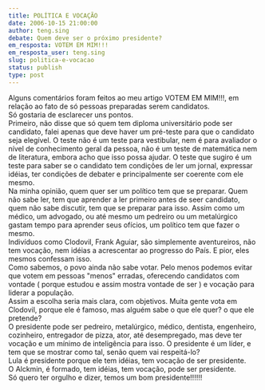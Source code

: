 ```yaml
---
title: POLÍTICA E VOCAÇÃO
date: 2006-10-15 21:00:00
author: teng.sing
debate: Quem deve ser o próximo presidente?
em_resposta: VOTEM EM MIM!!!
em_resposta_user: teng.sing
slug: politica-e-vocacao
status: publish 
type: post
---
```


Alguns comentários foram feitos ao meu artigo VOTEM EM MIM!!!, em relação ao fato de só pessoas preparadas serem candidatos.  
Só gostaria de esclarecer uns pontos.  
Primeiro, não disse que só quem tem diploma universitário pode ser candidato, falei apenas que deve haver um pré-teste para que o candidato seja elegível. O teste não é um teste para vestibular, nem é para avaliador o nível de conhecimento geral da pessoa, não é um teste de matemática nem de literatura, embora acho que isso possa ajudar. O teste que sugiro é um teste para saber se o candidato tem condições de ler um jornal, expressar idéias, ter condições de debater e principalmente ser coerente com ele mesmo.  
Na minha opinião, quem quer ser um político tem que se preparar. Quem não sabe ler, tem que aprender a ler primeiro antes de seer candidato, quem não sabe discutir, tem que se preparar para isso. Assim como um médico, um advogado, ou até mesmo um pedreiro ou um metalúrgico gastam tempo para aprender seus ofícios, um político tem que fazer o mesmo.  
Indivíduos como Clodovil, Frank Aguiar, são simplemente aventureiros, não tem vocação, nem idéias a acrescentar ao progresso do País. E pior, eles mesmos confessam isso.   
Como sabemos, o povo ainda não sabe votar. Pelo menos podemos evitar que votem em pessoas "menos" erradas, oferecendo candidatos com vontade ( porque estudou e assim mostra vontade de ser ) e vocação para liderar a população.  
Assim a escolha seria mais clara, com objetivos. Muita gente vota em Clodovil, porque ele é famoso, mas alguém sabe o que ele quer? o que ele pretende?  
O presidente pode ser pedreiro, metalúrgico, médico, dentista, engenheiro, cozinheiro, entregador de pizza, ator, até desempregado, mas deve ter vocação e um mínimo de inteligência para isso. O presidente é um líder, e tem que se mostrar como tal, senão quem vai respeitá-lo?  
Lula é presidente porque ele tem idéias, tem vocação de ser presidente.  
O Alckmin, é formado, tem idéias, tem vocação, pode ser presidente.  
Só quero ter orgulho e dizer, temos um bom presidente!!!!!!  
  
  


